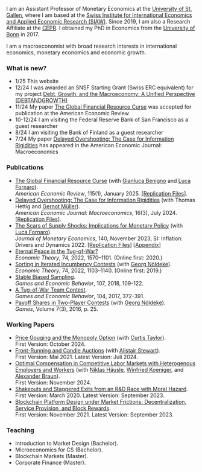 I am an Assistant Professor of Monetary Economics at the [University of St. Gallen](https://www.unisg.ch), where I am based at the [Swiss Institute for International Economics and Applied Economic Research (SIAW)](https://siaw.unisg.ch/en/). Since 2019, I am also a Research Affiliate at the [CEPR](https://cepr.org). I obtained my PhD in Economics from the [University of Bonn](https://www.econ.uni-bonn.de/bgse/en) in 2017.

I am a macroeconomist with broad research interests in international economics, monetary economics and economic growth. 

### What is new?
- 1/25 This website
- 12/24 I was awarded an SNSF Starting Grant (Swiss ERC equivalent) for my project [Debt, Growth, and the Macroeconomy: A Unified Perspective (DEBTANDGROWTH)](https://data.snf.ch/grants/grant/226520)
- 11/24 My paper [The Global Financial Resource Curse](https://www.aeaweb.org/articles?id=10.1257/aer.20211792) was accepted for publication at the American Economic Review
- 10-12/24 I am visiting the Federal Reserve Bank of San Francisco as a guest researcher
- 8/24 I am visiting the Bank of Finland as a guest researcher
- 7/24 My paper [Delayed Overshooting: The Case for Information Rigidities](https://www.aeaweb.org/articles?id=10.1257/mac.20210212&&from=f) has appeared in the American Economic Journal: Macroeconomics

### Publications
- [The Global Financial Resource Curse](https://www.aeaweb.org/articles?id=10.1257/aer.20211792) (with [Gianluca Benigno](https://sites.google.com/view/gianlucabenigno) and [Luca Fornaro](https://crei.cat/people/fornaro/)).    
*American Economic Review*, 115(1), January 2025. [[Replication Files]](https://www.openicpsr.org/openicpsr/project/208605/version/V1/view).
- [Delayed Overshooting: The Case for Information Rigidities](https://www.aeaweb.org/articles?id=10.1257/mac.20210212&&from=f) (with Thomas Hettig and [Gernot Müller](https://sites.google.com/site/muellergernot/)).     
*American Economic Journal: Macroeconomics*, 16(3), July 2024. [[Replication Files](https://www.openicpsr.org/openicpsr/project/193087/version/V1/view)].  
- [The Scars of Supply Shocks: Implications for Monetary Policy](https://www.sciencedirect.com/science/article/pii/S0304393223000417?via%3Dihub) (with [Luca Fornaro](https://crei.cat/people/fornaro/)).  
*Journal of Monetary Economics*, 140, November 2023, SI: Inflation: Drivers and Dynamics 2022. [[Replication Files]](https://www.dropbox.com/scl/fi/dlc1t6j4mb4jwgqmq3beo/Code.zip?rlkey=saatd8ey8u85kj6bajygj5zb5&e=1&dl=0) [[Appendix]](https://ars.els-cdn.com/content/image/1-s2.0-S0304393223000417-mmc1.pdf)
- [Eternal Peace in the Tug-of-War?](https://doi.org/10.1007/s00199-020-01287-9)  
*Economic Theory*, 74, 2022, 1570–1101. (Online first: 2020.)
- [Sorting in Iterated Incumbency Contests](https://doi.org/10.1007/s00199-019-01205-8) (with [Georg Nöldeke](https://sites.google.com/site/georgnoldeke/)).  
*Economic Theory*, 74, 2022, 1103–1140. (Online first: 2019.)
- [Stable Biased Sampling](https://doi.org/10.1016/j.geb.2017.11.006).  
*Games and Economic Behavior*, 107, 2018, 109-122.
- [A Tug-of-War Team Contest](https://doi.org/10.1016/j.geb.2017.04.013).  
*Games and Economic Behavior*, 104, 2017, 372-391.
- [Payoff Shares in Two-Player Contests](http://www.mdpi.com/2073-4336/7/3/25/pdf) (with [Georg Nöldeke](https://sites.google.com/site/georgnoldeke/)).  
*Games*, Volume 7(3), 2016, p. 25.


### Working Papers
- [Price Gouging and the Monopoly Option](https://papers.ssrn.com/abstract=4974874) (with [Curtis Taylor](http://people.duke.edu/~crtaylor/)).   
First Version: October 2024.
- [Front-Running and Candle Auctions](https://ssrn.com/abstract=3846363) (with [Alistair Stewart](https://research.web3.foundation/team_members/alistair)).  
First Version: Mai 2021. Latest Version: Juli 2024.
- [Optimal Compensation in Competitive Labor Markets with Heterogenous Employers and Workers](https://papers.ssrn.com/sol3/papers.cfm?abstract_id=5025526) (with [Niklas Häusle](https://www.uni-leipzig.de/personenprofil/mitarbeiter/niklas-haeusle), [Winfried Koeniger](https://www.wkoeniger.com/), and [Alexander Braun](https://www.ivw.unisg.ch/de/person/prof-dr-alexander-braun/)).  
First Version: November 2024.
- [Shakeouts and Staggered Exits from an R&D Race with Moral Hazard](http://ssrn.com/abstract=3564033).  
First Version: March 2020. Latest Version: September 2023.
- [Blockchain Platform Design under Market Frictions: Decentralization, Service Provision, and Block Rewards](https://ssrn.com/abstract=3954773).  
First Version: November 2021. Latest Version: September 2023.


### Teaching
- Introduction to Market Design (Bachelor).
- Microeconomics for CS (Bachelor).
- Blockchain Markets (Master).
- Corporate Finance (Master).

<!--
- [Allocating Tariff-Rate Quotas: The Case of Domestic Purchase Requirement](https://dx.doi.org/10.2139/ssrn.3293534) (with [Yvan Lengwiler](https://wwz.unibas.ch/en/lengwiler/)).  
 First Version: November 2018. Latest Version: May 2020. 


### Teaching
- *Blockchain Markets* (M.Sc.).
University of St. Gallen. Fall term 2023.
- *Introduction to Game Theory* (B.Sc.).  
University of Zurich. Fall terms 2017-18. 
- *Contract Theory* (M.Sc.).  
University of Basel. Spring terms 2014-15, 16, 18. 
- *Contest Theory* (M.Sc., "Ökonomische Theorie der Wettkämpfe'',  in German).  
University of Basel. Fall terms 2011-12, 14-15, 17-18. 
- *Insurance Economics* (B.Sc., "Versicherungsökonomie'', in German).  
University of Basel. Spring terms 2015-16, 18-19.
- *Microeconomics II* (B.Sc., "Mikroökonomik II", in German, tutoring only).  
University of St. Gallen. Fall term 2020.
-->
